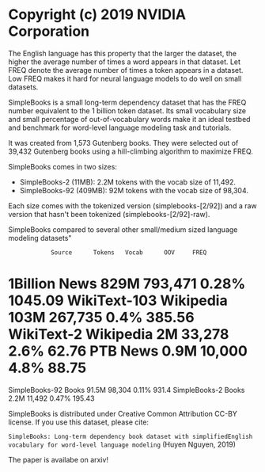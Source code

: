 # Copyright (c) 2019 NVIDIA Corporation


The English language has this property that the larger the dataset, the higher the average number of times a word appears in that dataset. Let FREQ denote the average number of times a token appears in a dataset. Low FREQ makes it hard for neural language models to do well on small datasets.

SimpleBooks is a small long-term dependency dataset that has the FREQ number equivalent to the 1 billion token dataset. Its small vocabulary size and small percentage of out-of-vocabulary words make it an ideal testbed and benchmark for word-level language modeling task and tutorials.

It was created from 1,573 Gutenberg books. They were selected out of 39,432 Gutenberg books using a hill-climbing algorithm to maximize FREQ.


SimpleBooks comes in two sizes:
- SimpleBooks-2 (11MB): 2.2M tokens with the vocab size of 11,492.
- SimpleBooks-92 (409MB): 92M tokens with the vocab size of 98,304.

Each size comes with the tokenized version (simplebooks-[2/92]) and a raw version that hasn't been tokenized (simplebooks-[2/92]-raw).

SimpleBooks compared to several other small/medium sized language modeling datasets"

 				Source	 	Tokens	 Vocab		OOV	 	FREQ
1Billion	 	News	 	829M	 793,471	0.28%	1045.09
WikiText-103	Wikipedia	103M	 267,735	0.4%	385.56
WikiText-2		Wikipedia	 2M		 33,278		2.6%	62.76
PTB				News		0.9M	 10,000		4.8%	88.75
==============================================================
SimpleBooks-92	Books		91.5M	 98,304		0.11%	931.4
SimpleBooks-2	Books	 	2.2M	 11,492		0.47%	195.43

SimpleBooks is distributed under Creative Common Attribution CC-BY license.
If you use this dataset, please cite:

`SimpleBooks: Long-term dependency book dataset with simplifiedEnglish vocabulary for word-level language modeling` (Huyen Nguyen, 2019)

The paper is availabe on arxiv!